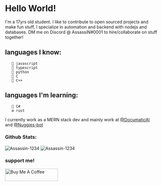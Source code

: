 # Hello World!

I'm a 17yrs old student. I like to contribute to open sourced projects and make fun stuff, I specialize in automation and backend with nodejs and databases. DM me on Discord @ AssassiN#0001 to hire/collaborate on stuff together! 

## languages I know:
       🍎 javascript
       🍔 typescript
       🍟 python
       🥐 C
       🥨 C++
## languages I'm learning: 
       🍦 C#
       ⚙ rust



I currently work as a MERN stack dev and mainly work at <a href = "https://github.com/DocumaticAI"> @DocumaticAI </a> and <a href = "https://github.com/Nuggies-bot"> @Nuggies-bot </a>



### Github Stats:

<img align="center" src="https://github-readme-stats.vercel.app/api?username=Assassin-1234&show_icons=true&layout-compact&theme=tokyonight&&hide_border=true&count_private=true&include_all_commits=true" alt="Assassin-1234" /> 
<img align="center" src="https://github-readme-streak-stats.herokuapp.com/?user=Assassin-1234&theme=dark" alt="Assassin-1234" /> 

### support me!
<a href="https://www.buymeacoffee.com/AssassiN1234" target="_blank"><img src="https://cdn.buymeacoffee.com/buttons/default-orange.png" alt="Buy Me A Coffee" height="41" width="174"></a>
